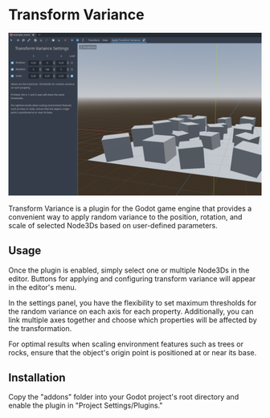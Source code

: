 # Transform Variance

![main](screenshots/main.png)

Transform Variance is a plugin for the Godot game engine that provides a convenient way to apply random variance to the position, rotation, and scale of selected Node3Ds based on user-defined parameters.

## Usage

Once the plugin is enabled, simply select one or multiple Node3Ds in the editor. Buttons for applying and configuring transform variance will appear in the editor's menu.

In the settings panel, you have the flexibility to set maximum thresholds for the random variance on each axis for each property. Additionally, you can link multiple axes together and choose which properties will be affected by the transformation.

For optimal results when scaling environment features such as trees or rocks, ensure that the object's origin point is positioned at or near its base.

## Installation

Copy the "addons" folder into your Godot project's root directory and enable the plugin in "Project Settings/Plugins."
